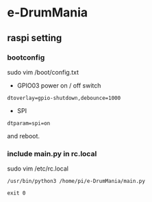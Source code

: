 # e-DrumMania

## raspi setting

### bootconfig

sudo vim /boot/config.txt
- GPIO03 power on / off switch
```
dtoverlay=gpio-shutdown,debounce=1000
```
- SPI
```
dtparam=spi=on
```
and reboot.

### include main.py in rc.local

sudo vim /etc/rc.local
```
/usr/bin/python3 /home/pi/e-DrumMania/main.py

exit 0
```
